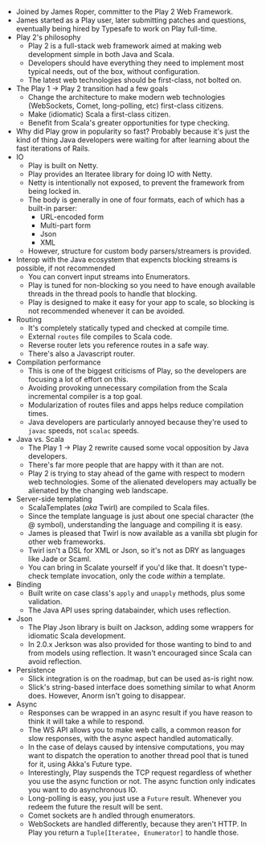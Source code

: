 - Joined by James Roper, committer to the Play 2 Web Framework.
- James started as a Play user, later submitting patches and questions, eventually being hired by Typesafe to work on Play full-time.
- Play 2's philosophy
  - Play 2 is a full-stack web framework aimed at making web development simple in both Java and Scala.
  - Developers should have everything they need to implement most typical needs, out of the box, without configuration.
  - The latest web technologies should be first-class, not bolted on.
- The Play 1 -> Play 2 transition had a few goals
  - Change the architecture to make modern web technologies (WebSockets, Comet, long-polling, etc) first-class citizens.
  - Make (idiomatic) Scala a first-class citizen.
  - Benefit from Scala's greater opportunities for type checking.
- Why did Play grow in popularity so fast? Probably because it's just the kind of thing Java developers were waiting for after learning about the fast iterations of Rails.
- IO
  - Play is built on Netty.
  - Play provides an Iteratee library for doing IO with Netty.
  - Netty is intentionally not exposed, to prevent the framework from being locked in.
  - The body is generally in one of four formats, each of which has a built-in parser:
    - URL-encoded form
    - Multi-part form
    - Json
    - XML
  - However, structure for custom body parsers/streamers is provided.
- Interop with the Java ecosystem that expencts blocking streams is possible, if not recommended
  - You can convert input streams into Enumerators.
  - Play is tuned for non-blocking so you need to have enough available threads in the thread pools to handle that blocking.
  - Play is designed to make it easy for your app to scale, so blocking is not recommended whenever it can be avoided.
- Routing
  - It's completely statically typed and checked at compile time.
  - External `routes` file compiles to Scala code.
  - Reverse router lets you reference routes in a safe way.
  - There's also a Javascript router.
- Compilation performance
  - This is one of the biggest criticisms of Play, so the developers are focusing a lot of effort on this.
  - Avoiding provoking unnecessary compilation from the Scala incremental compiler is a top goal.
  - Modularization of routes files and apps helps reduce compilation times.
  - Java developers are particularly annoyed because they're used to `javac` speeds, not `scalac` speeds.
- Java vs. Scala
  - The Play 1 -> Play 2 rewrite caused some vocal opposition by Java developers.
  - There's far more people that are happy with it than are not.
  - Play 2 is trying to stay ahead of the game with respect to modern web technologies. Some of the alienated developers may actually be alienated by the changing web landscape.
- Server-side templating
  - ScalaTemplates (*aka* Twirl) are compiled to Scala files.
  - Since the template language is just about one special character (the @ symbol), understanding the language and compiling it is easy.
  - James is pleased that Twirl is now available as a vanilla sbt plugin for other web frameworks.
  - Twirl isn't a DSL for XML or Json, so it's not as DRY as languages like Jade or Scaml.
  - You can bring in Scalate yourself if you'd like that. It doesn't type-check template invocation, only the code *within* a template.
- Binding
  - Built write on case class's `apply` and `unapply` methods, plus some validation.
  - The Java API uses spring databainder, which uses reflection.
- Json
  - The Play Json library is built on Jackson, adding some wrappers for idiomatic Scala development.
  - In 2.0.x Jerkson was also provided for those wanting to bind to and from models using reflection. It wasn't encouraged since Scala can avoid reflection.
- Persistence
  - Slick integration is on the roadmap, but can be used as-is right now.
  - Slick's string-based interface does something similar to what Anorm does. However, Anorm isn't going to disappear.
- Async
  - Responses can be wrapped in an async result if you have reason to think it will take a while to respond.
  - The WS API allows you to make web calls, a common reason for slow responses, with the async aspect handled automatically.
  - In the case of delays caused by intensive computations, you may want to dispatch the operation to another thread pool that is tuned for it, using Akka's Future type.
  - Interestingly, Play suspends the TCP request regardless of whether you use the async function or not. The async function only indicates you want to do asynchronous IO.
  - Long-polling is easy, you just use a `Future` result. Whenever you redeem the future the result will be sent.
  - Comet sockets are h andled through enumerators.
  - WebSockets are handled differently, because they aren't HTTP. In Play you return a `Tuple[Iteratee, Enumerator]` to handle those.

